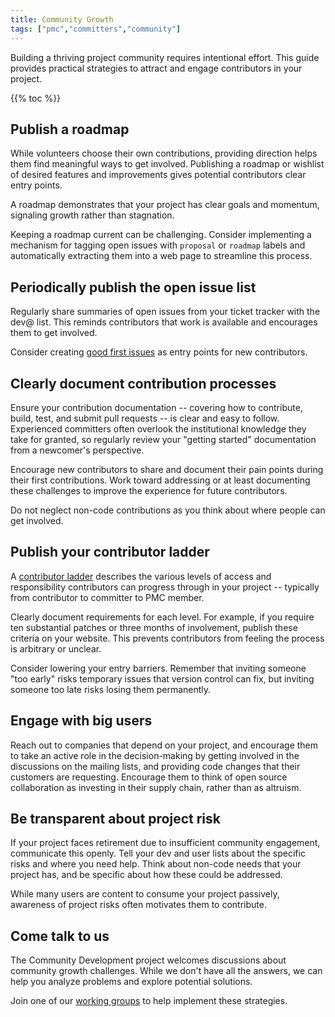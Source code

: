```yaml
---
title: Community Growth
tags: ["pmc","committers","community"]
---
```


Building a thriving project community requires intentional effort.
This guide provides practical strategies to attract and engage
contributors in your project.

{{% toc %}}

## Publish a roadmap

While volunteers choose their own contributions, providing direction
helps them find meaningful ways to get involved. Publishing a roadmap
or wishlist of desired features and improvements gives potential
contributors clear entry points.

A roadmap demonstrates that your project has clear goals and
momentum, signaling growth rather than stagnation.

Keeping a roadmap current can be challenging. Consider implementing
a mechanism for tagging open issues with `proposal` or `roadmap`
labels and automatically extracting them into a web page to
streamline this process.

## Periodically publish the open issue list

Regularly share summaries of open issues from your ticket tracker
with the dev@ list. This reminds contributors that work is available
and encourages them to get involved.

Consider creating [good first
issues](/committers/good-first-issues.html) as entry points for new
contributors.

## Clearly document contribution processes

Ensure your contribution documentation -- covering how to contribute,
build, test, and submit pull requests -- is clear and easy to follow.
Experienced committers often overlook the institutional knowledge
they take for granted, so regularly review your "getting started"
documentation from a newcomer's perspective.

Encourage new contributors to share and document their pain points
during their first contributions. Work toward addressing or at least
documenting these challenges to improve the experience for future
contributors.

Do not neglect non-code contributions as you think about where people
can get involved.

## Publish your contributor ladder

A [contributor ladder](/contributor-ladder.html) describes the various
levels of access and responsibility contributors can progress through
in your project -- typically from contributor to committer to PMC member.

Clearly document requirements for each level. For example, if you require
ten substantial patches or three months of involvement, publish these
criteria on your website. This prevents contributors from feeling the
process is arbitrary or unclear.

Consider lowering your entry barriers. Remember that inviting someone
"too early" risks temporary issues that version control can fix, but
inviting someone too late risks losing them permanently.

## Engage with big users

Reach out to companies that depend on your project, and encourage them
to take an active role in the decision-making by getting involved in the
discussions on the mailing lists, and providing code changes that their
customers are requesting. Encourage them to think of open source
collaboration as investing in their supply chain, rather than as
altruism.

## Be transparent about project risk

If your project faces retirement due to insufficient community engagement,
communicate this openly. Tell your dev and user lists about the specific
risks and where you need help. Think about non-code needs that your
project has, and be specific about how these could be addressed.

While many users are content to consume your project passively, awareness
of project risks often motivates them to contribute.

## Come talk to us

The Community Development project welcomes discussions about community growth
challenges. While we don't have all the answers, we can help you analyze
problems and explore potential solutions.

Join one of our [working groups](/workinggroups/) to help implement these
strategies.
